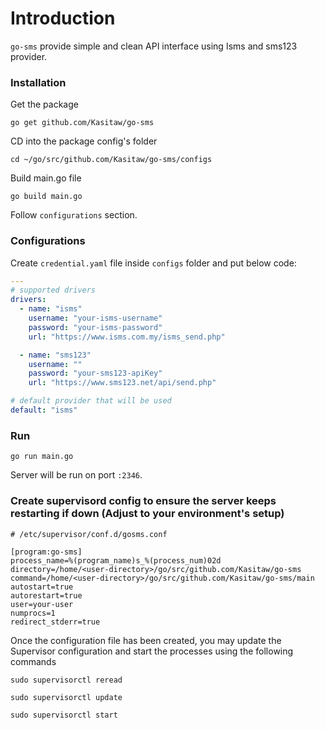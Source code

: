 # Introduction
`go-sms` provide simple and clean API interface using Isms and sms123 provider. 

### Installation
Get the package
```
go get github.com/Kasitaw/go-sms
```

CD into the package config's folder
```
cd ~/go/src/github.com/Kasitaw/go-sms/configs
```

Build main.go file
```
go build main.go
```

Follow `configurations` section. 

### Configurations
Create `credential.yaml` file inside `configs` folder and put below code:

```yaml
---
# supported drivers
drivers:
  - name: "isms"
    username: "your-isms-username"
    password: "your-isms-password"
    url: "https://www.isms.com.my/isms_send.php"

  - name: "sms123"
    username: ""
    password: "your-sms123-apiKey"
    url: "https://www.sms123.net/api/send.php"

# default provider that will be used
default: "isms"
```

### Run
`go run main.go`

Server will be run on port `:2346`.

### Create supervisord config to ensure the server keeps restarting if down (Adjust to your environment's setup)
```
# /etc/supervisor/conf.d/gosms.conf

[program:go-sms]
process_name=%(program_name)s_%(process_num)02d
directory=/home/<user-directory>/go/src/github.com/Kasitaw/go-sms
command=/home/<user-directory>/go/src/github.com/Kasitaw/go-sms/main
autostart=true
autorestart=true
user=your-user
numprocs=1
redirect_stderr=true
```

Once the configuration file has been created, you may update the Supervisor configuration and start the processes using the following commands

```
sudo supervisorctl reread

sudo supervisorctl update

sudo supervisorctl start
```

